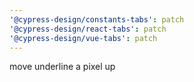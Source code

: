 ```yaml
---
'@cypress-design/constants-tabs': patch
'@cypress-design/react-tabs': patch
'@cypress-design/vue-tabs': patch
---
```


move underline a pixel up
